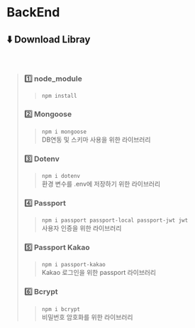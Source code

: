 # BackEnd

## ⬇️ Download Libray
</br>

> ### 1️⃣ node_module    
>> ``` npm install ```
> ### 2️⃣ Mongoose    
>> ``` npm i mongoose ``` </br>
>> DB연동 및 스키마 사용을 위한 라이브러리
> ### 3️⃣ Dotenv    
>> ``` npm i dotenv ``` </br>
>> 환경 변수를 .env에 저장하기 위한 라이브러리
> ### 4️⃣ Passport   
>> ``` npm i passport passport-local passport-jwt jwt ``` </br>
>> 사용자 인증을 위한 라이브러리 
> ### 5️⃣ Passport Kakao  
>> ``` npm i passport-kakao ``` </br>
>> Kakao 로그인을 위한 passport 라이브러리
> ### 6️⃣ Bcrypt  
>> ``` npm i bcrypt ``` </br>
>> 비밀번호 암호화를 위한 라이브러리